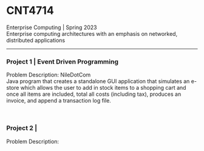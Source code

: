# CNT4714
 <p>  Enterprise Computing | Spring 2023 <br>
 Enterprise computing architectures with an emphasis on networked, distributed applications </p>

 -----------

 ### Project 1 | Event Driven Programming
 <p>
 Problem Description: NileDotCom <br>
 Java program that creates a standalone GUI application that simulates an e-store which allows the user to add in stock items to a shopping cart and once all items are included, total all costs (including tax), produces an invoice, and append a transaction log file. 
 </p>

 <br>

 ### Project 2 |
 <p>
 Problem Description: <br>
 
 </p>